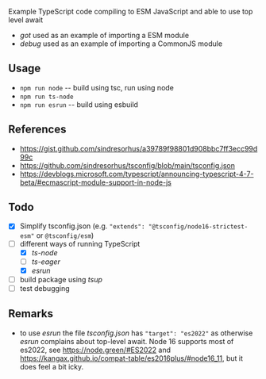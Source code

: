 Example TypeScript code compiling to ESM JavaScript and able to use top level await

- _got_ used as an example of importing a ESM module
- _debug_ used as an example of importing a CommonJS module

## Usage

- `npm run node` -- build using tsc, run using node
- `npm run ts-node`
- `npm run esrun` -- build using esbuild

## References

- https://gist.github.com/sindresorhus/a39789f98801d908bbc7ff3ecc99d99c
- https://github.com/sindresorhus/tsconfig/blob/main/tsconfig.json
- https://devblogs.microsoft.com/typescript/announcing-typescript-4-7-beta/#ecmascript-module-support-in-node-js

## Todo

- [x] Simplify tsconfig.json (e.g. `"extends": "@tsconfig/node16-strictest-esm"` or `@tsconfig/esm`)
- [ ] different ways of running TypeScript
  - [x] _ts-node_
  - [ ] _ts-eager_
  - [x] _esrun_
- [ ] build package using _tsup_
- [ ] test debugging

## Remarks

- to use _esrun_ the file _tsconfig.json_ has `"target": "es2022"` as otherwise _esrun_ complains about top-level await. Node 16 supports most of es2022, see https://node.green/#ES2022 and https://kangax.github.io/compat-table/es2016plus/#node16_11, but it does feel a bit icky.
